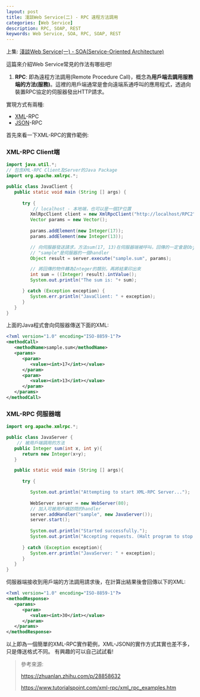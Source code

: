 ```yaml
---
layout: post
title: 淺談Web Service(二) - RPC 遠程方法調用
categories: [Web Service]
description: RPC, SOAP, REST
keywords: Web Service, SOA, RPC, SOAP, REST
---
```


上集: [淺談Web Service(一) - SOA(Service-Oriented Architecture)](https://ryanchen34057.github.io/2019/09/28/webServiceIntro/)

這篇來介紹Web Service常見的作法有哪些吧!

1. **RPC**: 即為遠程方法調用(Remote Procedure Call)，概念為**用戶端去調用服務端的方法(服務)**。這裡的用戶端通常是會向遠端系通呼叫的應用程式，透過向裝置RPC協定的伺服器發出HTTP請求。

實現方式有兩種:

* [XML](https://en.wikipedia.org/wiki/XML)-RPC
* [JSON](https://en.wikipedia.org/wiki/JSON)-RPC

首先來看一下XML-RPC的實作範例:

### XML-RPC Client端
```java
import java.util.*;
// 包含XML-RPC Client及Server的Java Package
import org.apache.xmlrpc.*;

public class JavaClient {
   public static void main (String [] args) {
   
      try {
          // localhost - 本地端，也可以是一個IP位置
         XmlRpcClient client = new XmlRpcClient("http://localhost/RPC2"); 
         Vector params = new Vector();
         
         params.addElement(new Integer(17));
         params.addElement(new Integer(13));

         // 向伺服器發送請求，方法sum(17, 13)在伺服器端被呼叫，回傳的一定會是Object的物件
         // "sample"是伺服器的一個handler
         Object result = server.execute("sample.sum", params);

         // 將回傳的物件轉為Integer的類別，再將結果印出來
         int sum = ((Integer) result).intValue();
         System.out.println("The sum is: "+ sum);

      } catch (Exception exception) {
         System.err.println("JavaClient: " + exception);
      }
   }
}
```
上面的Java程式會向伺服器傳送下面的XML:
```xml
<?xml version="1.0" encoding="ISO-8859-1"?>
<methodCall>
   <methodName>sample.sum</methodName>
   <params>
      <param>
         <value><int>17</int></value>
      </param> 
      <param>
         <value><int>13</int></value>
      </param>
   </params>
</methodCall>
```

### XML-RPC 伺服器端
```java
import org.apache.xmlrpc.*;

public class JavaServer { 
    // 被用戶端調用的方法
   public Integer sum(int x, int y){
      return new Integer(x+y);
   }

   public static void main (String [] args){
   
      try {

         System.out.println("Attempting to start XML-RPC Server...");
         
         WebServer server = new WebServer(80);
         // 加入可被用戶端訪問的handler
         server.addHandler("sample", new JavaServer());
         server.start();
         
         System.out.println("Started successfully.");
         System.out.println("Accepting requests. (Halt program to stop.)");
         
      } catch (Exception exception){
         System.err.println("JavaServer: " + exception);
      }
   }
}
```

伺服器端接收到用戶端的方法調用請求後，在計算出結果後會回傳以下的XML:
```xml
<?xml version="1.0" encoding="ISO-8859-1"?>
<methodResponse>
   <params>
      <param>
         <value><int>30</int></value>
      </param>
   </params>
</methodResponse>
```

以上即為一個簡單的XML-RPC實作範例，XML-JSON的實作方式其實也差不多，只是傳送格式不同。
有興趣的可以自己試試看!

> 參考來源:
> 
> https://zhuanlan.zhihu.com/p/28858632
> 
> https://www.tutorialspoint.com/xml-rpc/xml_rpc_examples.htm